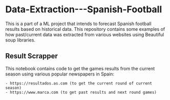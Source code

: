 # Data-Extraction---Spanish-Football

This is a part of a ML project that intends to forecast Spanish football results based on historical data. This repository contains some examples of how past/current data was extracted from various websites using Beautiful soup libraries.


## Result Scrapper

This notebook contains code to get the games results from the current season using various popular newspapers in Spain:

    - https://resultados.as.com (to get the current round of current season)
    - https://www.marca.com (to get past results and next round games)

